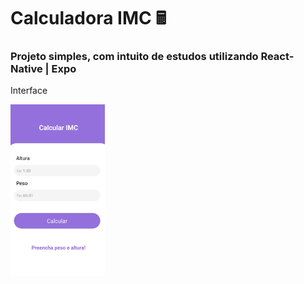 
<h1> Calculadora IMC 🖩 </h1>


<h3>Projeto simples, com intuito de estudos utilizando React-Native | Expo</h3>

<p>Interface</p>

<img src="interface.jpeg" width="30%">

